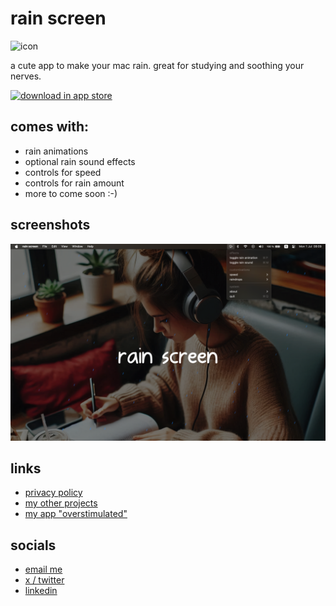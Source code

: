# rain screen

![icon](https://rain-screen.netlify.app/img/icon.png)

a cute app to make your mac rain. great for studying and soothing your nerves.

[![download in app store](https://rain-screen.netlify.app/img/download.svg)](https://apps.apple.com/se/app/rain-screen/id6505049609)

## comes with:

- rain animations
- optional rain sound effects
- controls for speed
- controls for rain amount
- more to come soon :-)

## screenshots

![screenshot of rain screen](https://github.com/neontomo/rain-screen-app/blob/main/rain%20screen%20web/img/screenshot.png?raw=true)

## links

- [privacy policy](https://github.com/neontomo/rain-screen-app/blob/main/PRIVACY.md)
- [my other projects](https://github.com/neontomo)
- [my app "overstimulated"](https://overstimulated.netlify.app/)

## socials

- [email me](mailto:tomomyrman+rainscreen@proton.me?subject=question+about+rain+screen)
- [x / twitter](https://twitter.com/neontomo)
- [linkedin](https://www.linkedin.com/in/tomo-myrman)
